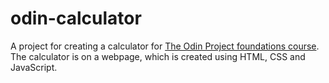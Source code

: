 # odin-calculator

A project for creating a calculator for [The Odin Project foundations course](https://www.theodinproject.com/paths/foundations/courses/foundations). The calculator is on a webpage, which is created using HTML, CSS and JavaScript.
